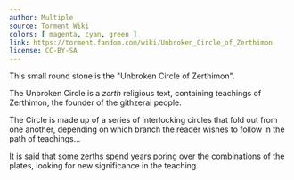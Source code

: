 ```yaml
---
author: Multiple
source: Torment Wiki
colors: [ magenta, cyan, green ]
link: https://torment.fandom.com/wiki/Unbroken_Circle_of_Zerthimon
license: CC-BY-SA
---
```

This small round stone is the "Unbroken Circle of Zerthimon".

The Unbroken Circle is a *zerth* religious text,
containing teachings of Zerthimon, the founder of the githzerai people.

The Circle is made up of a series of interlocking circles that fold out from one another,
depending on which branch the reader wishes to follow in the path of teachings...

It is said that some zerths spend years poring over the combinations of the plates,
looking for new significance in the teaching.
